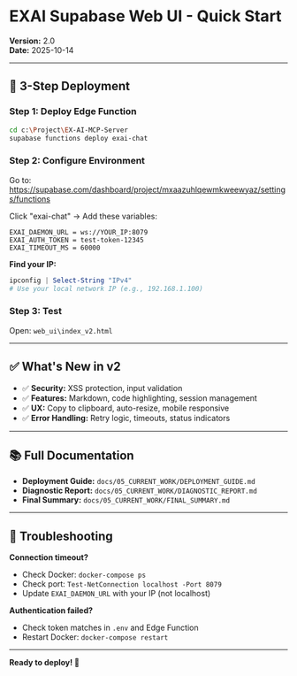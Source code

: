 # EXAI Supabase Web UI - Quick Start
**Version:** 2.0  
**Date:** 2025-10-14

---

## 🚀 **3-Step Deployment**

### **Step 1: Deploy Edge Function**
```bash
cd c:\Project\EX-AI-MCP-Server
supabase functions deploy exai-chat
```

### **Step 2: Configure Environment**

Go to: https://supabase.com/dashboard/project/mxaazuhlqewmkweewyaz/settings/functions

Click "exai-chat" → Add these variables:
```
EXAI_DAEMON_URL = ws://YOUR_IP:8079
EXAI_AUTH_TOKEN = test-token-12345
EXAI_TIMEOUT_MS = 60000
```

**Find your IP:**
```powershell
ipconfig | Select-String "IPv4"
# Use your local network IP (e.g., 192.168.1.100)
```

### **Step 3: Test**

Open: `web_ui\index_v2.html`

---

## ✅ **What's New in v2**

- ✅ **Security:** XSS protection, input validation
- ✅ **Features:** Markdown, code highlighting, session management
- ✅ **UX:** Copy to clipboard, auto-resize, mobile responsive
- ✅ **Error Handling:** Retry logic, timeouts, status indicators

---

## 📚 **Full Documentation**

- **Deployment Guide:** `docs/05_CURRENT_WORK/DEPLOYMENT_GUIDE.md`
- **Diagnostic Report:** `docs/05_CURRENT_WORK/DIAGNOSTIC_REPORT.md`
- **Final Summary:** `docs/05_CURRENT_WORK/FINAL_SUMMARY.md`

---

## 🐛 **Troubleshooting**

**Connection timeout?**
- Check Docker: `docker-compose ps`
- Check port: `Test-NetConnection localhost -Port 8079`
- Update `EXAI_DAEMON_URL` with your IP (not localhost)

**Authentication failed?**
- Check token matches in `.env` and Edge Function
- Restart Docker: `docker-compose restart`

---

**Ready to deploy! 🎉**

